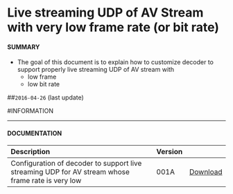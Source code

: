 # Live streaming UDP of AV Stream with very low frame rate (or bit rate)

#### **SUMMARY**
- The goal of this document is to explain how to customize decoder to support properly live streaming UDP of AV stream with
	- low frame
	- low bit rate

##`2016-04-26` (last update)

#INFORMATION
***********************************************************************
#### **DOCUMENTATION**
| Description                                                                      | Version |                 |
| :------------------------------------------------------------------------------- | :-------| :-------------- |
| Configuration of decoder to support live streaming UDP for AV stream whose frame rate is very low  | 001A    | [Download](https://github.com/Qeedji/archives/blob/master/downloads/application-notes/Live-streaming-UDP-of-AV-stream-with-very-low-frame-rate_001A_en.pdf) |







